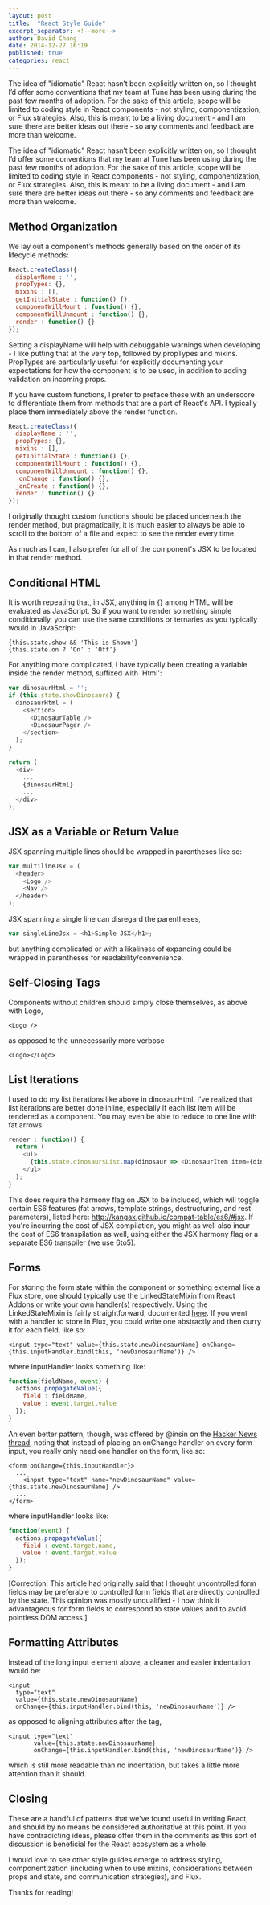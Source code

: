 ```yaml
---
layout: post
title:  "React Style Guide"
excerpt_separator: <!--more-->
author: David Chang
date: 2014-12-27 16:19
published: true
categories: react
---
```

The idea of "idiomatic" React hasn’t been explicitly written on, so I thought I’d offer some conventions that my team at Tune has been using during the past few months of adoption. For the sake of this article, scope will be limited to coding style in React components - not styling, componentization, or Flux strategies. Also, this is meant to be a living document - and I am sure there are better ideas out there - so any comments and feedback are more than welcome.

<!--more-->

The idea of "idiomatic" React hasn’t been explicitly written on, so I thought I’d offer some conventions that my team at Tune has been using during the past few months of adoption. For the sake of this article, scope will be limited to coding style in React components - not styling, componentization, or Flux strategies. Also, this is meant to be a living document - and I am sure there are better ideas out there - so any comments and feedback are more than welcome.

## Method Organization

We lay out a component’s methods generally based on the order of its lifecycle methods:

```js
React.createClass({
  displayName : '',
  propTypes: {},
  mixins : [],
  getInitialState : function() {},
  componentWillMount : function() {},
  componentWillUnmount : function() {},
  render : function() {}
});
```

Setting a displayName will help with debuggable warnings when developing - I like putting that at the very top, followed by propTypes and mixins. PropTypes are particularly useful for explicitly documenting your expectations for how the component is to be used, in addition to adding validation on incoming props.

If you have custom functions, I prefer to preface these with an underscore to differentiate them from methods that are a part of React's API. I typically place them immediately above the render function.

```js
React.createClass({
  displayName : '',
  propTypes: {},
  mixins : [],
  getInitialState : function() {},
  componentWillMount : function() {},
  componentWillUnmount : function() {},
  _onChange : function() {},
  _onCreate : function() {},
  render : function() {}
});
```

I originally thought custom functions should be placed underneath the render method, but pragmatically, it is much easier to always be able to scroll to the bottom of a file and expect to see the render every time.

As much as I can, I also prefer for all of the component's JSX to be located in that render method.

## Conditional HTML

It is worth repeating that, in JSX, anything in {} among HTML will be evaluated as JavaScript. So if you want to render something simple conditionally, you can use the same conditions or ternaries as you typically would in JavaScript:

    {this.state.show && 'This is Shown'}
    {this.state.on ? ‘On’ : ‘Off’}

For anything more complicated, I have typically been creating a variable inside the render method, suffixed with 'Html':

```js
var dinosaurHtml = '';
if (this.state.showDinosaurs) {
  dinosaurHtml = (
	<section>
	  <DinosaurTable />
	  <DinosaurPager />
	</section>
  );
}

return (
  <div>
	...
	{dinosaurHtml}
	...
  </div>
);
```

## JSX as a Variable or Return Value

JSX spanning multiple lines should be wrapped in parentheses like so:

```js
var multilineJsx = (
  <header>
	<Logo />
	<Nav />
  </header>
);
```

JSX spanning a single line can disregard the parentheses,

```js
var singleLineJsx = <h1>Simple JSX</h1>;
```

but anything complicated or with a likeliness of expanding could be wrapped in parentheses for readability/convenience.

## Self-Closing Tags

Components without children should simply close themselves, as above with Logo,

    <Logo />

as opposed to the unnecessarily more verbose

    <Logo></Logo>

## List Iterations

I used to do my list iterations like above in dinosaurHtml. I've realized that list iterations are better done inline, especially if each list item will be rendered as a component. You may even be able to reduce to one line with fat arrows:

```js
render : function() {
  return (
	<ul>
	  {this.state.dinosaursList.map(dinosaur => <DinosaurItem item={dinosaur} />)}
	</ul>
  );
}
```

This does require the harmony flag on JSX to be included, which will toggle certain ES6 features (fat arrows, template strings, destructuring, and rest parameters), listed here: <http://kangax.github.io/compat-table/es6/#jsx>. If you're incurring the cost of JSX compilation, you might as well also incur the cost of ES6 transpilation as well, using either the JSX harmony flag or a separate ES6 transpiler (we use 6to5).

## Forms

For storing the form state within the component or something external like a Flux store, one should typically use the LinkedStateMixin from React Addons or write your own handler(s) respectively. Using the LinkedStateMixin is fairly straightforward, documented [here](http://facebook.github.io/react/docs/two-way-binding-helpers.html). If you went with a handler to store in Flux, you could write one abstractly and then curry it for each field, like so:

    <input type="text" value={this.state.newDinosaurName} onChange={this.inputHandler.bind(this, 'newDinosaurName')} />

where inputHandler looks something like:

```js
function(fieldName, event) {
  actions.propagateValue({
    field : fieldName,
    value : event.target.value
  });
}
```

An even better pattern, though, was offered by @insin on the [Hacker News thread](https://news.ycombinator.com/item?id=8811617), noting that instead of placing an onChange handler on every form input, you really only need one handler on the form, like so:

    <form onChange={this.inputHandler}>
      ...
    	<input type="text" name="newDinosaurName" value={this.state.newDinosaurName} />
      ...
    </form>

where inputHandler looks like:

```js
function(event) {  
  actions.propagateValue({
	field : event.target.name,
	value : event.target.value
  });
}
```

[Correction: This article had originally said that I thought uncontrolled form fields may be preferable to controlled form fields that are directly controlled by the state. This opinion was mostly unqualified - I now think it advantageous for form fields to correspond to state values and to avoid pointless DOM access.]

## Formatting Attributes

Instead of the long input element above, a cleaner and easier indentation would be:

    <input
      type="text"
      value={this.state.newDinosaurName}
      onChange={this.inputHandler.bind(this, 'newDinosaurName')} />

as opposed to aligning attributes after the tag,

    <input type="text"
           value={this.state.newDinosaurName}
           onChange={this.inputHandler.bind(this, 'newDinosaurName')} />

which is still more readable than no indentation, but takes a little more attention than it should.

## Closing

These are a handful of patterns that we've found useful in writing React, and should by no means be considered authoritative at this point. If you have contradicting ideas, please offer them in the comments as this sort of discussion is beneficial for the React ecosystem as a whole.

I would love to see other style guides emerge to address styling, componentization (including when to use mixins, considerations between props and state, and communication strategies), and Flux.

Thanks for reading!
